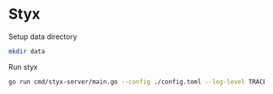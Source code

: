 Styx
====

Setup data directory

```bash
mkdir data
```

Run styx

```bash
go run cmd/styx-server/main.go --config ./config.toml --log-level TRACE
```